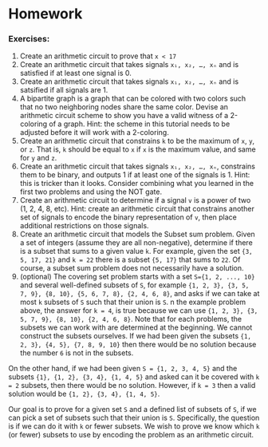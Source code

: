 # Homework

### Exercises:

1. Create an arithmetic circuit to prove that `x < 17` 
2. Create an arithmetic circuit that takes signals `x₁, x₂, …, xₙ` and is satisfied if at least one signal is 0.
3. Create an arithmetic circuit that takes signals `x₁, x₂, …, xₙ` and is satsified if all signals are 1.
4. A bipartite graph is a graph that can be colored with two colors such that no two neighboring nodes share the same color. Devise an arithmetic circuit scheme to show you have a valid witness of a 2-coloring of a graph. Hint: the scheme in this tutorial needs to be adjusted before it will work with a 2-coloring.
5. Create an arithmetic circuit that constrains `k` to be the maximum of `x`, `y`, or `z`. That is, `k` should be equal to `x` if `x` is the maximum value, and same for `y` and `z`.
6. Create an arithmetic circuit that takes signals `x₁, x₂, …, xₙ`, constrains them to be binary, and outputs 1 if at least one of the signals is 1. Hint: this is tricker than it looks. Consider combining what you learned in the first two problems and using the NOT gate.
7. Create an arithmetic circuit to determine if a signal `v` is a power of two (1, 2, 4, 8, etc). Hint: create an arithmetic circuit that constrains another set of signals to encode the binary representation of `v`, then place additional restrictions on those signals.
8. Create an arithmetic circuit that models the Subset sum problem. Given a set of integers (assume they are all non-negative), determine if there is a subset that sums to a given value `k`. For example, given the set `{3, 5, 17, 21}` and `k = 22` there is a subset `{5, 17}` that sums to `22`. Of course, a subset sum problem does not necessarily have a solution.
9. (optional) The covering set problem starts with a set `S={1, 2, ..., 10}` and several well-defined subsets of `S`, for example `{1, 2, 3}, {3, 5, 7, 9}, {8, 10}, {5, 6, 7, 8}, {2, 4, 6, 8}`, and asks if we can take at most `k` subsets of `S` such that their union is `S`. n the example problem above, the answer for `k = 4`, is true because we can use `{1, 2, 3}, {3, 5, 7, 9}, {8, 10}, {2, 4, 6, 8}`. Note that for each problems, the subsets we can work with are determined at the beginning. We cannot construct the subsets ourselves. If we had been given the subsets `{1, 2, 3}, {4, 5}, {7, 8, 9, 10}` then there would be no solution because the number `6` is not in the subsets.

On the other hand, if we had been given `S = {1, 2, 3, 4, 5}` and the subsets `{1}, {1, 2}, {3, 4}, {1, 4, 5}` and asked can it be covered with `k = 2` subsets, then there would be no solution. However, if `k = 3` then a valid solution would be `{1, 2}, {3, 4}, {1, 4, 5}`.

Our goal is to prove for a given set `S` and a defined list of subsets of `S`, if we can pick a set of subsets such that their union is `S`. Specifically, the question is if we can do it with `k` or fewer subsets. We wish to prove we know which `k` (or fewer) subsets to use by encoding the problem as an arithmetic circuit.
